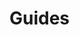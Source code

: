 # Guides

<!--
The guides show how to use the library for common use cases.

Monitoring the blockchain

Using wallets and accounts

Sending assets

Doing contract invocations

Sending tokens

Deploying smart contracts 
-->
